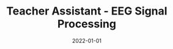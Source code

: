 ---
title: "Teacher Assistant - EEG Signal Processing"
collection: teaching
type: "Graduate course"
permalink: /teaching/3
date: 2022-01-01
venue: "Sharif University Electrical Engineering Department"
location: "City, Country"
---